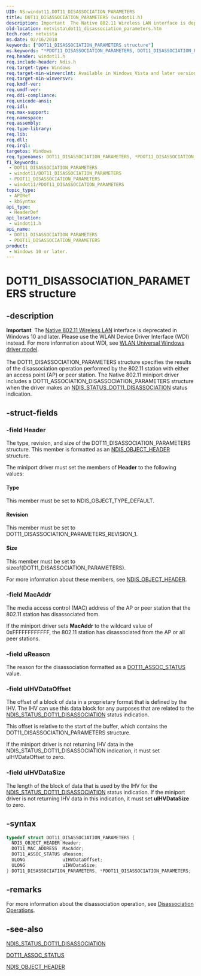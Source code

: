 ```yaml
---
UID: NS:windot11.DOT11_DISASSOCIATION_PARAMETERS
title: DOT11_DISASSOCIATION_PARAMETERS (windot11.h)
description: Important  The Native 802.11 Wireless LAN interface is deprecated in Windows 10 and later.
old-location: netvista\dot11_disassociation_parameters.htm
tech.root: netvista
ms.date: 02/16/2018
keywords: ["DOT11_DISASSOCIATION_PARAMETERS structure"]
ms.keywords: "*PDOT11_DISASSOCIATION_PARAMETERS, DOT11_DISASSOCIATION_PARAMETERS, DOT11_DISASSOCIATION_PARAMETERS structure [Network Drivers Starting with Windows Vista], Native_802.11_data_types_289b81c2-13d2-484b-9306-6ca3dc961675.xml, PDOT11_DISASSOCIATION_PARAMETERS, PDOT11_DISASSOCIATION_PARAMETERS structure pointer [Network Drivers Starting with Windows Vista], netvista.dot11_disassociation_parameters, windot11/DOT11_DISASSOCIATION_PARAMETERS, windot11/PDOT11_DISASSOCIATION_PARAMETERS"
req.header: windot11.h
req.include-header: Ndis.h
req.target-type: Windows
req.target-min-winverclnt: Available in Windows Vista and later versions of the Windows operating   systems.
req.target-min-winversvr: 
req.kmdf-ver: 
req.umdf-ver: 
req.ddi-compliance: 
req.unicode-ansi: 
req.idl: 
req.max-support: 
req.namespace: 
req.assembly: 
req.type-library: 
req.lib: 
req.dll: 
req.irql: 
targetos: Windows
req.typenames: DOT11_DISASSOCIATION_PARAMETERS, *PDOT11_DISASSOCIATION_PARAMETERS
f1_keywords:
 - DOT11_DISASSOCIATION_PARAMETERS
 - windot11/DOT11_DISASSOCIATION_PARAMETERS
 - PDOT11_DISASSOCIATION_PARAMETERS
 - windot11/PDOT11_DISASSOCIATION_PARAMETERS
topic_type:
 - APIRef
 - kbSyntax
api_type:
 - HeaderDef
api_location:
 - windot11.h
api_name:
 - DOT11_DISASSOCIATION_PARAMETERS
 - PDOT11_DISASSOCIATION_PARAMETERS
product:
 - Windows 10 or later.
---
```


# DOT11_DISASSOCIATION_PARAMETERS structure


## -description

<div class="alert"><b>Important</b>  The <a href="/previous-versions/windows/hardware/wireless/ff560689(v=vs.85)">Native 802.11 Wireless LAN</a> interface is deprecated in Windows 10 and later. Please use the WLAN Device Driver Interface (WDI) instead. For more information about WDI, see <a href="/windows-hardware/drivers/network/wifi-universal-driver-model">WLAN Universal Windows driver model</a>.</div><div> </div>The DOT11_DISASSOCIATION_PARAMETERS structure specifies the results of the disassociation operation
  performed by the 802.11 station with either an access point (AP) or peer station. The Native 802.11
  miniport driver includes a DOT11_ASSOCIATION_DISASSOCIATION_PARAMETERS structure when the driver makes an
  <a href="/windows-hardware/drivers/network/ndis-status-dot11-disassociation">
  NDIS_STATUS_DOT11_DISASSOCIATION</a> status indication.

## -struct-fields

### -field Header

The type, revision, and size of the DOT11_DISASSOCIATION_PARAMETERS structure. This member is
     formatted as an
     <a href="..\ntddndis\ns-ntddndis-_ndis_object_header.md">NDIS_OBJECT_HEADER</a> structure.


The miniport driver must set the members of
     <b>Header</b> to the following values:





#### Type

This member must be set to NDIS_OBJECT_TYPE_DEFAULT.



#### Revision

This member must be set to DOT11_DISASSOCIATION_PARAMETERS_REVISION_1.



#### Size

This member must be set to
       sizeof(DOT11_DISASSOCIATION_PARAMETERS).

For more information about these members, see
     <a href="..\ntddndis\ns-ntddndis-_ndis_object_header.md">NDIS_OBJECT_HEADER</a>.

### -field MacAddr

The media access control (MAC) address of the AP or peer station that the 802.11 station has
     disassociated from.


If the miniport driver sets
     <b>MacAddr</b> to the wildcard value of 0xFFFFFFFFFFFF, the 802.11 station has disassociated from the AP
     or all peer stations.

### -field uReason

The reason for the disassociation formatted as a
     <a href="/windows-hardware/drivers/network/dot11-assoc-status-status-codes">DOT11_ASSOC_STATUS</a> value.

### -field uIHVDataOffset

The offset of a block of data in a proprietary format that is defined by the IHV. The IHV can use
      this data block for any purposes that are related to the
      <a href="/windows-hardware/drivers/network/ndis-status-dot11-disassociation">
      NDIS_STATUS_DOT11_DISASSOCIATION</a> status indication.

This offset is relative to the start of the buffer, which contains the
      DOT11_DISASSOCIATION_PARAMETERS structure.

If the miniport driver is not returning IHV data in the
      NDIS_STATUS_DOT11_DISASSOCIATION indication, it must set uIHVDataOffset to
      zero.

### -field uIHVDataSize

The length of the block of data that is used by the IHV for the
     <a href="/windows-hardware/drivers/network/ndis-status-dot11-disassociation">
     NDIS_STATUS_DOT11_DISASSOCIATION</a> status indication. If the miniport driver is not returning IHV
     data in this indication, it must set
     <b>uIHVDataSize</b> to zero.

## -syntax

```cpp
typedef struct DOT11_DISASSOCIATION_PARAMETERS {
  NDIS_OBJECT_HEADER Header;
  DOT11_MAC_ADDRESS  MacAddr;
  DOT11_ASSOC_STATUS uReason;
  ULONG              uIHVDataOffset;
  ULONG              uIHVDataSize;
} DOT11_DISASSOCIATION_PARAMETERS, *PDOT11_DISASSOCIATION_PARAMETERS;
```

## -remarks

For more information about the disassociation operation, see
    <a href="/windows-hardware/drivers/network/disassociation-operations">Disassociation Operations</a>.

## -see-also

<a href="/windows-hardware/drivers/network/ndis-status-dot11-disassociation">
   NDIS_STATUS_DOT11_DISASSOCIATION</a>



<a href="/windows-hardware/drivers/network/dot11-assoc-status-status-codes">DOT11_ASSOC_STATUS</a>



<a href="..\ntddndis\ns-ntddndis-_ndis_object_header.md">NDIS_OBJECT_HEADER</a>

